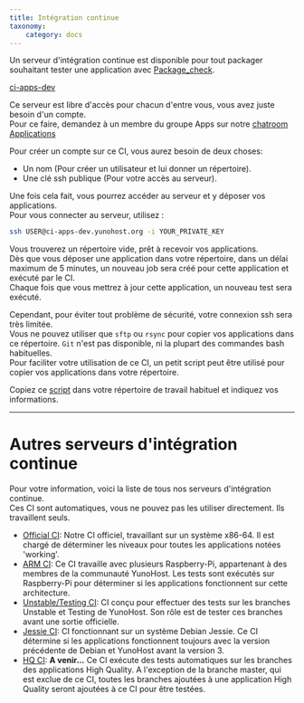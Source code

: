 ```yaml
---
title: Intégration continue
taxonomy:
    category: docs
---
```


Un serveur d'intégration continue est disponible pour tout packager souhaitant tester une application avec [Package_check](https://github.com/YunoHost/package_check).

<a class="btn btn-lg btn-default" href="https://ci-apps-dev.yunohost.org">ci-apps-dev</a>

Ce serveur est libre d'accès pour chacun d'entre vous, vous avez juste besoin d'un compte.  
Pour ce faire, demandez à un membre du groupe Apps sur notre [chatroom Applications](/chat_rooms)

Pour créer un compte sur ce CI, vous aurez besoin de deux choses:
- Un nom (Pour créer un utilisateur et lui donner un répertoire).
- Une clé ssh publique (Pour votre accès au serveur).

Une fois cela fait, vous pourrez accéder au serveur et y déposer vos applications.  
Pour vous connecter au serveur, utilisez :
```bash
ssh USER@ci-apps-dev.yunohost.org -i YOUR_PRIVATE_KEY
```

Vous trouverez un répertoire vide, prêt à recevoir vos applications.  
Dès que vous déposer une application dans votre répertoire, dans un délai maximum de 5 minutes, un nouveau job sera créé pour cette application et exécuté par le CI.  
Chaque fois que vous mettrez à jour cette application, un nouveau test sera exécuté.

Cependant, pour éviter tout problème de sécurité, votre connexion ssh sera très limitée.  
Vous ne pouvez utiliser que `sftp` ou `rsync` pour copier vos applications dans ce répertoire. `Git` n'est pas disponible, ni la plupart des commandes bash habituelles.  
Pour faciliter votre utilisation de ce CI, un petit script peut être utilisé pour copier vos applications dans votre répertoire.

Copiez ce [script](https://raw.githubusercontent.com/YunoHost/CI_package_check/master/dev_CI/Send%20CI%20dev.sh) dans votre répertoire de travail habituel et indiquez vos informations.

---

# Autres serveurs d'intégration continue

Pour votre information, voici la liste de tous nos serveurs d'intégration continue.  
Ces CI sont automatiques, vous ne pouvez pas les utiliser directement. Ils travaillent seuls.

- [Official CI](https://ci-apps.yunohost.org): Notre CI officiel, travaillant sur un système x86-64. Il est chargé de déterminer les niveaux pour toutes les applications notées 'working'.
- [ARM CI](https://ci-apps-arm.yunohost.org): Ce CI travaille avec plusieurs Raspberry-Pi, appartenant à des membres de la communauté YunoHost. Les tests sont exécutés sur Raspberry-Pi pour déterminer si les applications fonctionnent sur cette architecture.
- [Unstable/Testing CI](https://ci-apps-unstable.yunohost.org): CI conçu pour effectuer des tests sur les branches Unstable et Testing de YunoHost. Son rôle est de tester ces branches avant une sortie officielle.
- [Jessie CI](https://ci-stretch.nohost.me): CI fonctionnant sur un système Debian Jessie. Ce CI détermine si les applications fonctionnent toujours avec la version précédente de Debian et YunoHost avant la version 3.
- [HQ CI](https://ci-apps-hq.yunohost.org): **A venir...** Ce CI exécute des tests automatiques sur les branches des applications High Quality. A l'exception de la branche master, qui est exclue de ce CI, toutes les branches ajoutées à une application High Quality seront ajoutées à ce CI pour être testées.
